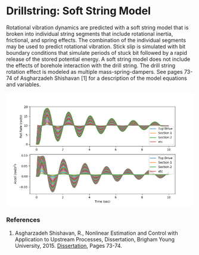 # Drillstring: Soft String Model

Rotational vibration dynamics are predicted with a soft string model that is broken into individual string segments that include rotational inertia, frictional, and spring effects. The combination of the individual segments may be used to predict rotational vibration. Stick slip is simulated with bit boundary conditions that simulate periods of stuck bit followed by a rapid release of the stored potential energy. A soft string model does not include the effects of borehole interaction with the drill string. The drill string rotation effect is modeled as multiple mass-spring-dampers. See pages 73-74 of Asgharzadeh Shishavan [1] for a description of the model equations and variables.

![Soft String](./soft_string.png)

### References

1. Asgharzadeh Shishavan, R., Nonlinear Estimation and Control with Application to Upstream Processes, Dissertation, Brigham Young University, 2015. [Dissertation](https://scholarsarchive.byu.edu/etd/5291/), Pages 73-74.
